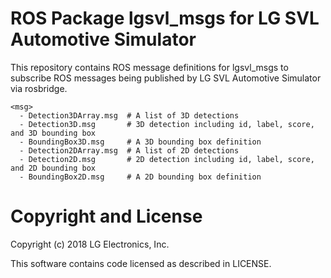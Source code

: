 # ROS Package lgsvl_msgs for LG SVL Automotive Simulator

This repository contains ROS message definitions for lgsvl_msgs to subscribe ROS messages being published by LG SVL Automotive Simulator via rosbridge.

```text
<msg>
  - Detection3DArray.msg  # A list of 3D detections
  - Detection3D.msg       # 3D detection including id, label, score, and 3D bounding box
  - BoundingBox3D.msg     # A 3D bounding box definition
  - Detection2DArray.msg  # A list of 2D detections
  - Detection2D.msg       # 2D detection including id, label, score, and 2D bounding box
  - BoundingBox2D.msg     # A 2D bounding box definition
```


# Copyright and License

Copyright (c) 2018 LG Electronics, Inc.

This software contains code licensed as described in LICENSE.
